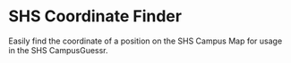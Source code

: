 # SHS Coordinate Finder

Easily find the coordinate of a position on the SHS Campus Map for usage in the SHS CampusGuessr.
